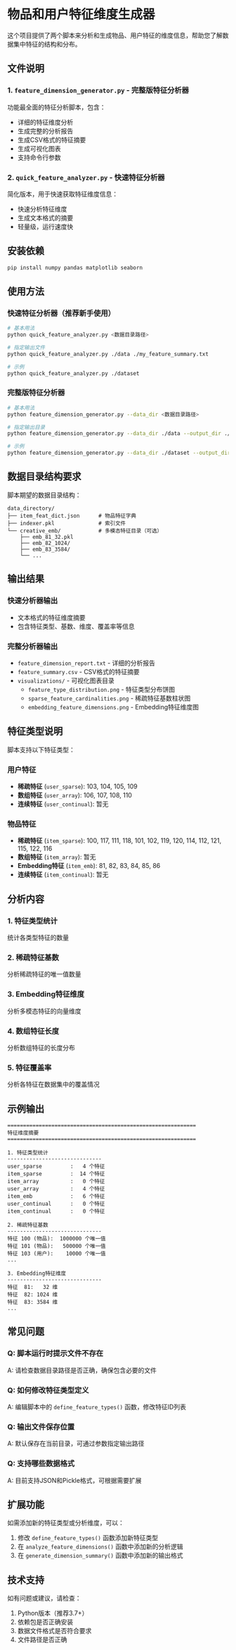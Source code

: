 # 物品和用户特征维度生成器

这个项目提供了两个脚本来分析和生成物品、用户特征的维度信息，帮助您了解数据集中特征的结构和分布。

## 文件说明

### 1. `feature_dimension_generator.py` - 完整版特征分析器
功能最全面的特征分析脚本，包含：
- 详细的特征维度分析
- 生成完整的分析报告
- 生成CSV格式的特征摘要
- 生成可视化图表
- 支持命令行参数

### 2. `quick_feature_analyzer.py` - 快速特征分析器
简化版本，用于快速获取特征维度信息：
- 快速分析特征维度
- 生成文本格式的摘要
- 轻量级，运行速度快

## 安装依赖

```bash
pip install numpy pandas matplotlib seaborn
```

## 使用方法

### 快速特征分析器（推荐新手使用）

```bash
# 基本用法
python quick_feature_analyzer.py <数据目录路径>

# 指定输出文件
python quick_feature_analyzer.py ./data ./my_feature_summary.txt

# 示例
python quick_feature_analyzer.py ./dataset
```

### 完整版特征分析器

```bash
# 基本用法
python feature_dimension_generator.py --data_dir <数据目录路径>

# 指定输出目录
python feature_dimension_generator.py --data_dir ./data --output_dir ./my_analysis

# 示例
python feature_dimension_generator.py --data_dir ./dataset --output_dir ./feature_analysis
```

## 数据目录结构要求

脚本期望的数据目录结构：
```
data_directory/
├── item_feat_dict.json      # 物品特征字典
├── indexer.pkl              # 索引文件
└── creative_emb/            # 多模态特征目录（可选）
    ├── emb_81_32.pkl
    ├── emb_82_1024/
    ├── emb_83_3584/
    └── ...
```

## 输出结果

### 快速分析器输出
- 文本格式的特征维度摘要
- 包含特征类型、基数、维度、覆盖率等信息

### 完整分析器输出
- `feature_dimension_report.txt` - 详细的分析报告
- `feature_summary.csv` - CSV格式的特征摘要
- `visualizations/` - 可视化图表目录
  - `feature_type_distribution.png` - 特征类型分布饼图
  - `sparse_feature_cardinalities.png` - 稀疏特征基数柱状图
  - `embedding_feature_dimensions.png` - Embedding特征维度图

## 特征类型说明

脚本支持以下特征类型：

### 用户特征
- **稀疏特征** (`user_sparse`): 103, 104, 105, 109
- **数组特征** (`user_array`): 106, 107, 108, 110
- **连续特征** (`user_continual`): 暂无

### 物品特征
- **稀疏特征** (`item_sparse`): 100, 117, 111, 118, 101, 102, 119, 120, 114, 112, 121, 115, 122, 116
- **数组特征** (`item_array`): 暂无
- **Embedding特征** (`item_emb`): 81, 82, 83, 84, 85, 86
- **连续特征** (`item_continual`): 暂无

## 分析内容

### 1. 特征类型统计
统计各类型特征的数量

### 2. 稀疏特征基数
分析稀疏特征的唯一值数量

### 3. Embedding特征维度
分析多模态特征的向量维度

### 4. 数组特征长度
分析数组特征的长度分布

### 5. 特征覆盖率
分析各特征在数据集中的覆盖情况

## 示例输出

```
============================================================
特征维度摘要
============================================================

1. 特征类型统计
------------------------------
user_sparse         :   4 个特征
item_sparse         :  14 个特征
item_array          :   0 个特征
user_array          :   4 个特征
item_emb            :   6 个特征
user_continual      :   0 个特征
item_continual      :   0 个特征

2. 稀疏特征基数
------------------------------
特征 100 (物品):  1000000 个唯一值
特征 101 (物品):   500000 个唯一值
特征 103 (用户):    10000 个唯一值
...

3. Embedding特征维度
------------------------------
特征  81:   32 维
特征  82: 1024 维
特征  83: 3584 维
...
```

## 常见问题

### Q: 脚本运行时提示文件不存在
A: 请检查数据目录路径是否正确，确保包含必要的文件

### Q: 如何修改特征类型定义
A: 编辑脚本中的 `define_feature_types()` 函数，修改特征ID列表

### Q: 输出文件保存位置
A: 默认保存在当前目录，可通过参数指定输出路径

### Q: 支持哪些数据格式
A: 目前支持JSON和Pickle格式，可根据需要扩展

## 扩展功能

如需添加新的特征类型或分析维度，可以：

1. 修改 `define_feature_types()` 函数添加新特征类型
2. 在 `analyze_feature_dimensions()` 函数中添加新的分析逻辑
3. 在 `generate_dimension_summary()` 函数中添加新的输出格式

## 技术支持

如有问题或建议，请检查：
1. Python版本（推荐3.7+）
2. 依赖包是否正确安装
3. 数据文件格式是否符合要求
4. 文件路径是否正确
